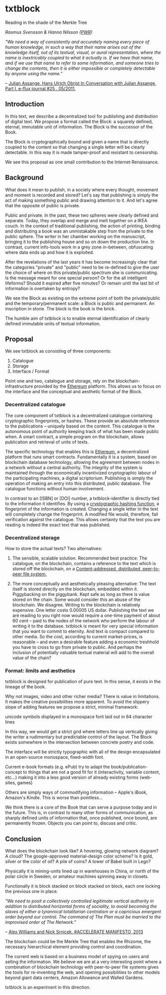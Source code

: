 # txtblock
Reading in the shade of the Merkle Tree

*Rasmus Svensson & Hanna Nilsson ([PWR])*

*”We need a way of consistently and accurately naming every piece of human knowledge, in such a way that their name arises out of the knowledge itself, out of its textual, visual, or aural representation, where the name is inextricably coupled to what it actually is. If we have that name, and if we use that name to refer to some information, and someone tries to change the contents, then it is either impossible or completely detectable by anyone using the name.”*

– [Julian Assange. Hans Ulrich Obrist In Conversation with Julian Assange, Part I, e-flux journal #25 . 05/2011.]( http://www.e-flux.com/journal/in-conversation-with-julian-assange-part-i/)

## Introduction

In this text, we describe a decentralized tool for publishing and distribution of digital text. We propose a format called the Block: a squarely defined, eternal, immutable unit of information. The Block is the successor of the Book.

The Block is cryptographically bound and given a name that is directly coupled to the content so that changing a single letter will be clearly detectable. In this way it is made tamper-proof and resistant to censorship. 

We see this proposal as one small contribution to the Internet Renaissance. 
 
## Background

What does it mean to publish, in a society where every thought, movement and moment is recorded and stored? Let's say that publishing is simply the act of making something public and drawing attention to it. And let's agree that the opposite of public is private. 

Public and private. In the past, these two spheres were clearly defined and separate. Today, they overlap and merge and melt together on a IKEA couch. In the context of traditional publishing, the action of printing, binding and distributing a book was an unmistakable step from the private to the public sphere. The writer in her chamber working on the manuscript, bringing it to the publishing house and so on down the production line. In contrast, current info-tools work in a grey zone in-between, obfuscating where data ends up and how it is exploited.

After the revelations of the last years it has become increasingly clear that the categories "private" and "public" need to be re-defined to give the user the choice of where on this private/public spectrum she is communicating. Is the message meant for one special person? Or for the all intelligent lifeforms? Should it expired after five minutes? Or remain until the last bit of information is overtaken by entropy?

We see the Block as existing on the extreme point of both the private/public and the temporary/permanent scale: a Block is public and permanent. An inscription in stone. The block is the book is the brick.

The humble aim of txtblock is to enable eternal identification of clearly defined immutable units of textual information. 

## Proposal 

We see txtblock as consisting of three components:

1. Catalogue
2. Storage
3. Interface / Format

Point one and two, catalogue and storage, rely on the blockchain-infrastructure provided by the [Ethereum] platform. This allows us to focus on the interface and the conceptual and aesthetic format of the Block.   

### Decentralized catalogue

The core component of txtblock is a decentralized catalogue containing cryptographic fingerprints, or hashes. These provide an absolute reference to the publications – uniquely based on the content. This catalogue is the autonomous point of authority keeping track of what has been made public when. A smart contract, a simple program on the blockchain, allows publication and retrieval of units of texts.

The specific technology that enables this is [Ethereum], a decentralized platform that runs smart contracts. Fundamentally it is a system, based on blockchain database technology, allowing the agreement between nodes in a network without a central authority. The integrity of the system is maintained through the economically incentivized cryptographic labour of the participating machines, a digital scriptorium. Publishing is simply the operation of making an entry into this distributed, public database. The catalogue functions without human involvement.

In contrast to an [ISBN] or [DOI] number, a txtblock-identifier is directly tied to the information it identifies. By using a [cryptographic hashing function], a fingerprint of the information is created. Changing a single letter in the text will completely change the fingerprint. A modified file would, therefore, fail verification against the catalogue. This allows certainty that the text you are reading is indeed the exact text that was published.

### Decentralized storage

How to store the actual texts? Two alternatives:

1. The sensible, scalable solution. Recommended best practice: The catalogue, on the blockchain, contains a reference to the text which is stored off the blockchain, on a [Content-addressed, distributed, peer-to-peer file system.](http://ipfs.io)

2. The more conceptually and aesthetically pleasing alternative: The text itself is stored directly on the blockchain, embedded within it. Piggybacking on the piggybank. Kept safe as long as there is value stored on the chain. Some would consider this an abuse of the blockchain. We disagree. Writing to the blockchain is relatively expensive. One letter costs 0.00005 US dollar. Publishing the text we are reading to you right now would require a one-time payment of about 60 cent – paid to the nodes of the network who perform the labour of writing it to the database. txtblock is meant for very special information that you want to commit to eternity. And text is compact compared to other media. So the cost, according to current market-prices, is reasonable – and even a desirable feature adding a economic treshhold you have to cross to go from private to public. And perhaps the inclusion of potentially valuable textual material will add to the overall value of the chain?

### Format: limits and æsthetics

txtblock is designed for publication of pure text. In this sense, it exists in the lineage of the book.

Why not images, video and other richer media? There is value in limitations. It makes the creative possibilities more apparent. To avoid the slippery slope of adding features we propose a strict, minimal framework: 

unicode symbols
displayed in a monospace font 
laid out in 64 character lines

In this way, we would get a strict grid where letters line up vertically giving the writer a rudimentary but predictable control of the layout. The Block exists somewhere in the intersection between concrete poetry and code.

The interface will be strictly typographic with all of the design encapsulated in an open-source monospace, fixed-width font.

Current e-book formats (e.g. ePub) try to adapt the book/publication-concept to things that are not a good fit for it (interactivity, variable content, etc…) making it into a less good version of already existing forms (web-sites, games) 

Others are simply ways of commodifying information – Apple's iBook, Amazon's Kindle. This is worse than pointless...

We think there is a core of the Book that can serve a purpose today and in the future. This is, in contrast to many other forms of communication, as sharply defined units of information that, once published, once bound, are permanently frozen. Objects you can point to, discuss and critic.  

## Conclusion

What does the blockchain look like? A hovering, glowing network diagram? A cloud? The google-approved material-design color scheme? Is it gold, silver or the color of oil? A pile of coins? A tower of Babel built in Lego? 

Physically it is mining-units lined up in warehouses in China, or north of the polar circle in Sweden, or amateur machines spinning away in closets. 

Functionally it is block stacked on block stacked on block, each one locking the previous one in place.

*"We need to posit a collectively controlled legitimate vertical authority in addition to distributed horizontal forms of sociality, to avoid becoming the slaves of either a tyrannical totalitarian centralism or a capricious emergent order beyond our control. The command of The Plan must be married to the improvised order of The Network."*

– [Alex Williams and Nick Srnicek. #ACCELERATE MANIFESTO, 2013](http://criticallegalthinking.com/2013/05/14/accelerate-manifesto-for-an-accelerationist-politics/)

The blockchain could be the Merkle Tree that enables the Rhizome, the necessary hierarchical element providing control and coordination.

The current web is based on a business model of spying on users and selling the information. We believe we are at a very interesting point where a combination of blockchain technology with peer-to-peer file systems gives the tools for re-inventing the web, and opening possibilities to other models beyond giant data centers, Amazon Allowance and Walled Gardens. 

txtblock is an experiment in this direction. 


[Ethereum]: https://github.com/ethereum/wiki/wiki/White-Paper
[cryptographic hashing function]: http://emn178.github.io/online-tools/sha3_256.html
[IPFS]: http://ipfs.io/
[PWR]: http://pwr.site 